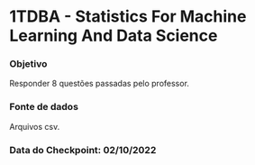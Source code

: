 # 1TDBA - Statistics For Machine Learning And Data Science

### Objetivo

Responder 8 questões passadas pelo professor.

### Fonte de dados

Arquivos csv.

### Data do Checkpoint: 02/10/2022